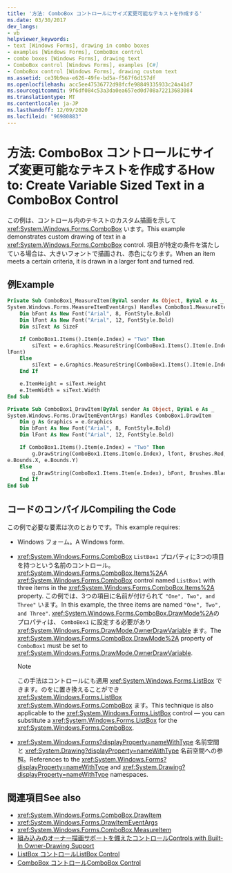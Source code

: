```yaml
---
title: '方法: ComboBox コントロールにサイズ変更可能なテキストを作成する'
ms.date: 03/30/2017
dev_langs:
- vb
helpviewer_keywords:
- text [Windows Forms], drawing in combo boxes
- examples [Windows Forms], ComboBox control
- combo boxes [Windows Forms], drawing text
- ComboBox control [Windows Forms], examples [C#]
- ComboBox control [Windows Forms], drawing custom text
ms.assetid: ce39b9ea-e626-49fe-bd5a-f567f6d157df
ms.openlocfilehash: acc5ee47536772d98fcfe98849335933c24a41d7
ms.sourcegitcommit: 9f6df084c53a3da0ea657ed0d708a72213683084
ms.translationtype: MT
ms.contentlocale: ja-JP
ms.lasthandoff: 12/09/2020
ms.locfileid: "96980883"
---
```

# <a name="how-to-create-variable-sized-text-in-a-combobox-control"></a><span data-ttu-id="b1571-102">方法: ComboBox コントロールにサイズ変更可能なテキストを作成する</span><span class="sxs-lookup"><span data-stu-id="b1571-102">How to: Create Variable Sized Text in a ComboBox Control</span></span>
<span data-ttu-id="b1571-103">この例は、コントロール内のテキストのカスタム描画を示して <xref:System.Windows.Forms.ComboBox> います。</span><span class="sxs-lookup"><span data-stu-id="b1571-103">This example demonstrates custom drawing of text in a <xref:System.Windows.Forms.ComboBox> control.</span></span> <span data-ttu-id="b1571-104">項目が特定の条件を満たしている場合は、大きいフォントで描画され、赤色になります。</span><span class="sxs-lookup"><span data-stu-id="b1571-104">When an item meets a certain criteria, it is drawn in a larger font and turned red.</span></span>

## <a name="example"></a><span data-ttu-id="b1571-105">例</span><span class="sxs-lookup"><span data-stu-id="b1571-105">Example</span></span>

```vb
Private Sub ComboBox1_MeasureItem(ByVal sender As Object, ByVal e As _
System.Windows.Forms.MeasureItemEventArgs) Handles ComboBox1.MeasureItem
    Dim bFont As New Font("Arial", 8, FontStyle.Bold)
    Dim lFont As New Font("Arial", 12, FontStyle.Bold)
    Dim siText As SizeF

    If ComboBox1.Items().Item(e.Index) = "Two" Then
        siText = e.Graphics.MeasureString(ComboBox1.Items().Item(e.Index), _
lFont)
    Else
        siText = e.Graphics.MeasureString(ComboBox1.Items().Item(e.Index), bFont)
    End If

    e.ItemHeight = siText.Height
    e.ItemWidth = siText.Width
End Sub

Private Sub ComboBox1_DrawItem(ByVal sender As Object, ByVal e As _
System.Windows.Forms.DrawItemEventArgs) Handles ComboBox1.DrawItem
    Dim g As Graphics = e.Graphics
    Dim bFont As New Font("Arial", 8, FontStyle.Bold)
    Dim lFont As New Font("Arial", 12, FontStyle.Bold)

    If ComboBox1.Items().Item(e.Index) = "Two" Then
        g.DrawString(ComboBox1.Items.Item(e.Index), lfont, Brushes.Red, _
e.Bounds.X, e.Bounds.Y)
    Else
        g.DrawString(ComboBox1.Items.Item(e.Index), bFont, Brushes.Black, e.Bounds.X, e.Bounds.Y)
    End If
End Sub
```

## <a name="compiling-the-code"></a><span data-ttu-id="b1571-106">コードのコンパイル</span><span class="sxs-lookup"><span data-stu-id="b1571-106">Compiling the Code</span></span>
 <span data-ttu-id="b1571-107">この例で必要な要素は次のとおりです。</span><span class="sxs-lookup"><span data-stu-id="b1571-107">This example requires:</span></span>

- <span data-ttu-id="b1571-108">Windows フォーム。</span><span class="sxs-lookup"><span data-stu-id="b1571-108">A Windows form.</span></span>

- <span data-ttu-id="b1571-109"><xref:System.Windows.Forms.ComboBox> `ListBox1` プロパティに3つの項目を持つという名前のコントロール。 <xref:System.Windows.Forms.ComboBox.Items%2A></span><span class="sxs-lookup"><span data-stu-id="b1571-109">A <xref:System.Windows.Forms.ComboBox> control named `ListBox1` with three items in the <xref:System.Windows.Forms.ComboBox.Items%2A> property.</span></span> <span data-ttu-id="b1571-110">この例では、3つの項目に名前が付けられて `"One", Two", and Three"` います。</span><span class="sxs-lookup"><span data-stu-id="b1571-110">In this example, the three items are named `"One", Two", and Three"`.</span></span> <span data-ttu-id="b1571-111"><xref:System.Windows.Forms.ComboBox.DrawMode%2A>のプロパティは、 `ComboBox1` に設定する必要があり <xref:System.Windows.Forms.DrawMode.OwnerDrawVariable> ます。</span><span class="sxs-lookup"><span data-stu-id="b1571-111">The <xref:System.Windows.Forms.ComboBox.DrawMode%2A> property of `ComboBox1` must be set to <xref:System.Windows.Forms.DrawMode.OwnerDrawVariable>.</span></span>

    > [!NOTE]
    > <span data-ttu-id="b1571-112">この手法はコントロールにも適用 <xref:System.Windows.Forms.ListBox> できます。のをに置き換えることができ <xref:System.Windows.Forms.ListBox> <xref:System.Windows.Forms.ComboBox> ます。</span><span class="sxs-lookup"><span data-stu-id="b1571-112">This technique is also applicable to the <xref:System.Windows.Forms.ListBox> control — you can substitute a <xref:System.Windows.Forms.ListBox> for the <xref:System.Windows.Forms.ComboBox>.</span></span>

- <span data-ttu-id="b1571-113"><xref:System.Windows.Forms?displayProperty=nameWithType> 名前空間と <xref:System.Drawing?displayProperty=nameWithType> 名前空間への参照。</span><span class="sxs-lookup"><span data-stu-id="b1571-113">References to the <xref:System.Windows.Forms?displayProperty=nameWithType> and <xref:System.Drawing?displayProperty=nameWithType> namespaces.</span></span>

## <a name="see-also"></a><span data-ttu-id="b1571-114">関連項目</span><span class="sxs-lookup"><span data-stu-id="b1571-114">See also</span></span>

- <xref:System.Windows.Forms.ComboBox.DrawItem>
- <xref:System.Windows.Forms.DrawItemEventArgs>
- <xref:System.Windows.Forms.ComboBox.MeasureItem>
- [<span data-ttu-id="b1571-115">組み込みのオーナー描画サポートを備えたコントロール</span><span class="sxs-lookup"><span data-stu-id="b1571-115">Controls with Built-In Owner-Drawing Support</span></span>](controls-with-built-in-owner-drawing-support.md)
- [<span data-ttu-id="b1571-116">ListBox コントロール</span><span class="sxs-lookup"><span data-stu-id="b1571-116">ListBox Control</span></span>](listbox-control-windows-forms.md)
- [<span data-ttu-id="b1571-117">ComboBox コントロール</span><span class="sxs-lookup"><span data-stu-id="b1571-117">ComboBox Control</span></span>](combobox-control-windows-forms.md)
